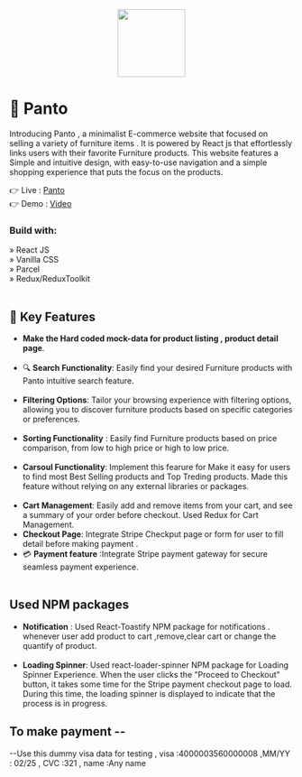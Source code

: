 <div align="center">
  <img src="https://github.com/Aka-suvam/Panto-Furniture/blob/main/Panto-Furniture-icon.png" style="width:120px"></img>
</div>

<!-- PROJECT DESCRIPTION -->

# 💖 Panto
Introducing Panto ,   a minimalist  E-commerce website that  focused on selling a variety of furniture items . It is   powered by React js  that effortlessly links users with their favorite Furniture products. This website features a Simple and intuitive design, with easy-to-use navigation and a simple shopping experience that puts the focus on the products.

👉  Live : <a href='https://panto-furniture-rho.vercel.app'/>Panto</a> <br/>
👉  Demo : <a href="https://www.youtube.com/watch?v=4NKbNXxAq-s"/>Video</a>
<h3>Build with:</h3>

» React JS <br>
» Vanilla CSS <br>
» Parcel     <br>
» Redux/ReduxToolkit <br> <br/>




<!-- Features -->
 ## 🎯 Key Features 
   - **Make the  Hard coded mock-data for product listing , product detail page**.<br></br>
   -  🔍 **Search Functionality**: Easily find your desired Furniture products with Panto intuitive search feature.<br></br>
   - **Filtering Options**: Tailor your browsing experience with filtering options, allowing you to discover furniture products  based on specific categories or preferences. 
     <br></br>
  -  **Sorting  Functionality** : Easily find  Furniture products based on price comparison, from low to high price or high to low price.<br></br>
  -  **Carsoul   Functionality**: Implement this fearure for Make it easy for users to find  most Best Selling products and Top Treding products.  Made this feature without relying on any external libraries or packages.<br></br>
-  **Cart Management**: Easily add and remove items from your cart, and see a summary of your order before checkout. Used Redux for Cart Management.
-  **Checkout Page**: Integrate  Stripe Checkput page or form  for user to fill detail before making payment . 
-  💳 **Payment feature** :Integrate  Stripe payment gateway for secure  seamless payment experience. <br> <br/>
  
 ## Used NPM packages 
-  **Notification** : Used React-Toastify NPM package for notifications . whenever user add product to cart ,remove,clear cart or change the quantify of product.<br></br>
-  **Loading Spinner**: Used react-loader-spinner  NPM package for Loading Spinner Experience. When the user clicks the "Proceed to Checkout" button, it takes some time for the Stripe payment checkout page to load. During this time, the loading spinner is displayed to indicate that the process is in progress.

## To make payment --
--Use this dummy visa data for testing , visa :4000003560000008  ,MM/YY : 02/25 , CVC :321 , name :Any name
